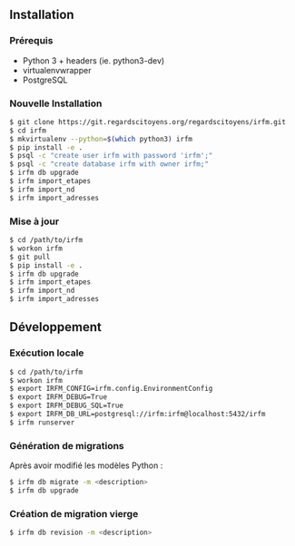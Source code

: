 ## Installation

### Prérequis

* Python 3 + headers (ie. python3-dev)
* virtualenvwrapper
* PostgreSQL

### Nouvelle Installation

```sh
$ git clone https://git.regardscitoyens.org/regardscitoyens/irfm.git
$ cd irfm
$ mkvirtualenv --python=$(which python3) irfm
$ pip install -e .
$ psql -c "create user irfm with password 'irfm';"
$ psql -c "create database irfm with owner irfm;"
$ irfm db upgrade
$ irfm import_etapes
$ irfm import_nd
$ irfm import_adresses
```

### Mise à jour

```sh
$ cd /path/to/irfm
$ workon irfm
$ git pull
$ pip install -e .
$ irfm db upgrade
$ irfm import_etapes
$ irfm import_nd
$ irfm import_adresses
```

## Développement

### Exécution locale

```bash
$ cd /path/to/irfm
$ workon irfm
$ export IRFM_CONFIG=irfm.config.EnvironmentConfig
$ export IRFM_DEBUG=True
$ export IRFM_DEBUG_SQL=True
$ export IRFM_DB_URL=postgresql://irfm:irfm@localhost:5432/irfm
$ irfm runserver
```

### Génération de migrations

Après avoir modifié les modèles Python :

```bash
$ irfm db migrate -m <description>
$ irfm db upgrade
```

### Création de migration vierge

```bash
$ irfm db revision -m <description>
```
